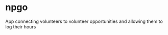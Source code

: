 npgo
====

App connecting volunteers to volunteer opportunities and allowing them to log their hours
